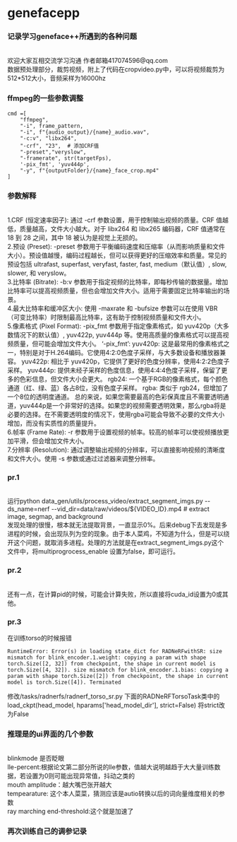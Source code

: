 # genefacepp
### 记录学习geneface++所遇到的各种问题
<br>
欢迎大家互相交流学习沟通 作者邮箱417074596@qq.com
<br>
数据预处理部分，裁剪视频，附上了代码在cropvideo.py中，可以将视频裁剪为512*512大小，音频采样为16000hz
<br>

### ffmpeg的一些参数调整

```
cmd =[
    "ffmpeg",
    "-i", frame_pattern,
    "-i", f"{audio_output}/{name}_audio.wav",
    "-c:v", "libx264",
    "-crf", "23",  # 添加CRF值
    "-preset","veryslow",
    "-framerate", str(targetFps),
    '-pix_fmt', 'yuv444p',
    "-y", f"{outputFolder}/{name}_face_crop.mp4"
]
```
### 参数解释
<br>
1.CRF (恒定速率因子): 通过 -crf 参数设置，用于控制输出视频的质量。CRF 值越低，质量越高，文件大小越大。对于 libx264 和 libx265 编码器，CRF 值通常在 18 到 28 之间，其中 18 被认为是视觉上无损的。
<br>
2.预设 (Preset): -preset 参数用于平衡编码速度和压缩率（从而影响质量和文件大小）。预设值越慢，编码过程越长，但可以获得更好的压缩效率和质量。常见的预设包括 ultrafast, superfast, veryfast, faster, fast, medium（默认值）, slow, slower, 和 veryslow。
<br>
3.比特率 (Bitrate): -b:v 参数用于指定视频的比特率，即每秒传输的数据量。增加比特率可以提高视频质量，但也会增加文件大小。适用于需要固定比特率输出的场景。
<br>
4.最大比特率和缓冲区大小: 使用 -maxrate 和 -bufsize 参数可以在使用 VBR（可变比特率）时限制最高比特率，这有助于控制视频质量和文件大小。
<br>
5.像素格式 (Pixel Format): -pix_fmt 参数用于指定像素格式，如 yuv420p（大多数情况下的默认值）, yuv422p, yuv444p 等。使用高质量的像素格式可以提高视频质量，但可能会增加文件大小。
‘-pix_fmt’:
yuv420p: 这是最常用的像素格式之一，特别是对于H.264编码。它使用4:2:0色度子采样，与大多数设备和播放器兼容。
yuv422p: 相比于 yuv420p，它提供了更好的色度分辨率，使用4:2:2色度子采样。
yuv444p: 提供未经子采样的色度信息，使用4:4:4色度子采样，保留了更多的色彩信息，但文件大小会更大。
rgb24: 一个基于RGB的像素格式，每个颜色通道（红、绿、蓝）各占8位，没有色度子采样。
rgba: 类似于 rgb24，但增加了一个8位的透明度通道。
总的来说，如果您需要最高的色彩保真度且不需要透明通道，yuv444p是一个非常好的选择。如果您的视频需要透明效果，那么rgba将是必要的选择。在不需要透明度的情况下，使用rgba可能会导致不必要的文件大小增加，而没有实质性的质量提升。
<br>
6.帧率 (Frame Rate): -r 参数用于设置视频的帧率。较高的帧率可以使视频播放更加平滑，但会增加文件大小。
<br>
7.分辨率 (Resolution): 通过调整输出视频的分辨率，可以直接影响视频的清晰度和文件大小。使用 -s 参数或通过过滤器来调整分辨率。

### pr.1
<br>
运行python data_gen/utils/process_video/extract_segment_imgs.py --ds_name=nerf --vid_dir=data/raw/videos/${VIDEO_ID}.mp4 # extract image, segmap, and background
<br>
发现处理的很慢，根本就无法提取背景，一直显示0%。后来debug下去发现是多进程的时候，会出现队列为空的现象。由于本人菜鸡，不知道为什么，但是可以绕开这个问题，就取消多进程。处理的方法就是在extract_segment_imgs.py这个文件中，将multiprogrocess_enable 设置为false，即可运行。

### pr.2
<br>
还有一点，在计算pid的时候，可能会计算失败，所以直接将cuda_id设置为0或其他。
<br>

### pr.3
在训练torso的时候报错
```
RuntimeError: Error(s) in loading state_dict for RADNeRFwithSR: size mismatch for blink_encoder.1.weight: copying a param with shape torch.Size([2, 32]) from checkpoint, the shape in current model is torch.Size([4, 32]). size mismatch for blink_encoder.1.bias: copying a param with shape torch.Size([2]) from checkpoint, the shape in current model is torch.Size([4]). Terminated
```
修改/tasks/radnerfs/radnerf_torso_sr.py 下面的RADNeRFTorsoTask类中的load_ckpt(head_model, hparams['head_model_dir'], strict=False) 将strict改为False

### 推理是的ui界面的几个参数

<br>
blinkmode 是否眨眼
<br>
lle-percent:根据论文第二部分所说的lle参数，值越大说明越趋于大大量训练数据，若设置为0则可能出现异常值，抖动之类的
<br>
mouth amplitude：越大嘴巴张开越大
<br>
tempearature: 这个本人菜菜，猜测应该是autio转换以后的词向量维度相关的参数
<br>
ray marching end-threshold:这个就是加速了

### 再次训练自己的调参记录
